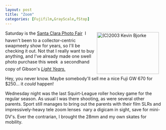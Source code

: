 ```yaml
---
layout: post
title: "Zoom"
categories: [Fujifilm,GrayScale,fStop]
---
```

<a href="/photo/journal/jul03q-09.html"><img src="http://www.botzilla.com/bpix/jul03q-09.jpg" width=200 height=135 hspace=8 vspace=6 border=0 align="right" title="(C)2003 Kevin Bjorke"></a>Saturday is the <a href="http://www.photofair.com/" target="linkframe">Santa Clara Photo Fair</a> &#151; I haven't been to a collector-centric swapmeety show for years, so I'll be checking it out. Not that I really want to buy anything, and I've already made one swell photo purchase this week &#151; a secondhand copy of Gibson's <a href="http://www.ralphgibson.com/main.html" target="linkframe"><cite>Light Years.</cite></a>

Hey, you never know. Maybe somebody'll sell me a nice Fuji GW 670 for $250... it <i>could</i> happen!

Wednesday night was the last Squirt-League roller hockey game for the regular season. As usual I was there shooting, as were several other parents. Sport still manages to bring out the parents with their film SLRs and impressively-heavy tele zoom lenses &#151; nary a digicam in sight, save for mini-DV's. Ever the contrarian, I brought the 28mm and my own skates for mobility.


